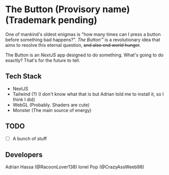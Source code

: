 # The Button (Provisory name) (Trademark pending)

One of mankind's oldest enigmas is "how many times can I press a button before something bad happens?". _The Button™_ is a revolutionary idea that aims to resolve this eternal question, ~~and also end world hunger~~.


The Button is an _NextJS_ app designed to do something. What's going to do exactly? That's for the future to tell.

## Tech Stack

* NextJS
* Tailwind (?) (I don't know what that is but Adrian told me to install it, so I think I did)
* WebGL (Probably. Shaders are cute)
* Monster (The main source of energy)

## TODO

- [ ] A bunch of stuff

## Developers

Adrian Hassa (@RacoonLover138)
Ionel Pop (@CrazyAssWeeb98)